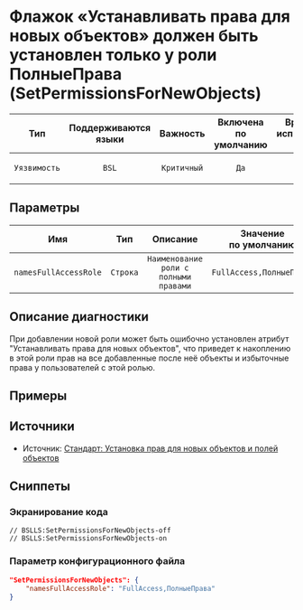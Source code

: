 # Флажок «Устанавливать права для новых объектов» должен быть установлен только у роли ПолныеПрава (SetPermissionsForNewObjects)

|     Тип      |    Поддерживаются<br>языки    |  Важность   |    Включена<br>по умолчанию    |    Время на<br>исправление (мин)    |                        Теги                         |
|:------------:|:-----------------------------:|:-----------:|:------------------------------:|:-----------------------------------:|:---------------------------------------------------:|
| `Уязвимость` |             `BSL`             | `Критичный` |              `Да`              |                 `1`                 |       `standard`<br>`badpractice`<br>`design`       |

## Параметры


|          Имя          |   Тип    |               Описание                |    Значение<br>по умолчанию    |
|:---------------------:|:--------:|:-------------------------------------:|:------------------------------:|
| `namesFullAccessRole` | `Строка` | `Наименование роли с полными правами` |    `FullAccess,ПолныеПрава`    |
<!-- Блоки выше заполняются автоматически, не трогать -->
## Описание диагностики
При добавлении новой роли может быть ошибочно установлен атрибут "Устанавливать права для новых объектов", что приведет к накоплению в этой роли прав на все добавленные после неё объекты и избыточные права у пользователей с этой ролью.

## Примеры
<!-- В данном разделе приводятся примеры, на которые диагностика срабатывает, а также можно привести пример, как можно исправить ситуацию -->

## Источники

* Источник: [Стандарт: Установка прав для новых объектов и полей объектов](https://its.1c.ru/db/v8std/content/532/hdoc)

## Сниппеты

<!-- Блоки ниже заполняются автоматически, не трогать -->
### Экранирование кода

```bsl
// BSLLS:SetPermissionsForNewObjects-off
// BSLLS:SetPermissionsForNewObjects-on
```

### Параметр конфигурационного файла

```json
"SetPermissionsForNewObjects": {
    "namesFullAccessRole": "FullAccess,ПолныеПрава"
}
```
